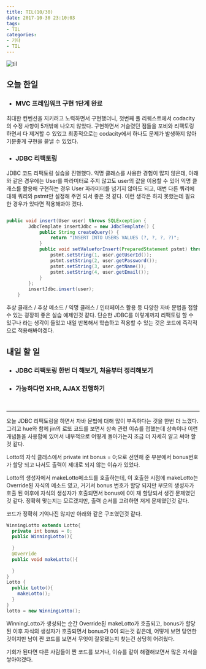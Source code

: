 ```yaml
---
title: TIL(10/30)
date: 2017-10-30 23:10:03
tags:
- TIL
categories:
- 기타
- TIL
---
```


![til](/images/til/til.jpg)

## 오늘 한일


- ### MVC 프레임워크 구현 1단계 완료

최대한 컨벤션을 지키려고 노력하면서 구현했더니, 첫번째 풀 리퀘스트에서 codacity의 수정 사항이 5개밖에 나오지 않았다. 구현하면서 거슬렸던 점들을 포비와 리팩토링 하면서 다 제거할 수 있었고 최종적으로는 codacity에서 하나도 문제가 발생하지 않아 기분좋게 구현을 끝낼 수 있었다.

- ### JDBC 리팩토링

JDBC 코드 리팩토링 실습을 진행했다. 익명 클래스를 사용한 경험이 많지 않은데, 아래와 같은 경우에는 User를 파라미터로 주지 않고도 user의 값을 이용할 수 있어 익명 클래스를 활용해 구현하는 경우 User 파라미터를 넘기지 않아도 되고, 매번 다른 쿼리에 대해 쿼리와 pstmt만 설정해 주면 되서 좋은 것 같다. 이런 생각은 하지 못했는데 필요한 경우가 있다면 적용해봐야 겠다.

```java

public void insert(User user) throws SQLException {
		JdbcTemplate insertJdbc = new JdbcTemplate() {
			public String createQuery() {
				return "INSERT INTO USERS VALUES (?, ?, ?, ?)";
			}
			public void setValueforInsert(PreparedStatement pstmt) throws SQLException{
				pstmt.setString(1, user.getUserId());
				pstmt.setString(2, user.getPassword());
				pstmt.setString(3, user.getName());
				pstmt.setString(4, user.getEmail());
			}
		};
		insertJdbc.insert(user);
	}
```

추상 클래스 / 추상 메소드 / 익명 클래스 / 인터페이스 활용 등 다양한 자바 문법을 접할 수 있는 굉장히 좋은 실습 예제인것 같다. 단순한 JDBC를 이렇게까지 리팩토링 할 수 있구나 라는 생각이 들었고 내일 반복해서 학습하고 적용할 수 있는 것은 코드에 즉각적으로 적용해봐야겠다.



## 내일 할 일

- ### JDBC 리팩토링 한번 더 해보기, 처음부터 정리해보기

- ### 가능하다면 XHR, AJAX 진행하기

  ​
  ​


- - -



오늘 JDBC 리팩토링을 하면서 자바 문법에 대해 많이 부족하다는 것을 한번 더 느꼈다. 그리고 hue와 함께 jin의 로또 코드를 보면서 상속 관련 이슈를 접했는데 상속이나 이런 개념들을 사용함에 있어서 내부적으로 어떻게 돌아가는지 조금 더 자세히 알고 써야 할 것 같다.

Lotto의 자식 클래스에서 private int bonus = 0;으로 선언해 준 부분에서 bonus번호가 할당 되고 나서도 출력이 제대로 되지 않는 이슈가 있었다. 

Lotto의 생성자에서 makeLotto메소드를 호출하는데, 이 호출한 시점에 makeLotto는 Override된 자식의 메소드 였고, 거기서 bonus 번호가 할당 되지만 부모의 생성자가 호출 된 이후에 자식의 생성자가 호출되면서 bonus에 0이 재 할당되서 생긴 문제였던것 같다. 정확히 맞는지는 모르겠지만, 출력 순서를 고려하면 저게 문제였던것 같다.

코드가 정확히 기억나진 않지만 아래와 같은 구조였던것 같다.

```java
WinningLotto extends Lotto{
  private int bonus = 0;
  public WinningLotto(){
    
  }
  @Override
  public void makeLotto(){
    
  }
}
Lotto {
  public Lotto(){
    makeLotto();
  }
}
lotto = new WinningLotto();
```

WinningLotto가 생성되는 순간 Override된 makeLotto가 호출되고, bonus가 할당 된 이후 자식의 생성자가 호출되면서 bonus가 0이 되는것 같은데, 어떻게 보면 당연한 것이지만 남이 짠 코드를 보면서 무엇이 잘못됐는지 찾는건 상당히 어려웠다.



기회가 된다면 다른 사람들이 짠 코드를 보거나, 이슈를 같이 해결해보면서 많은 지식을 쌓아야겠다.